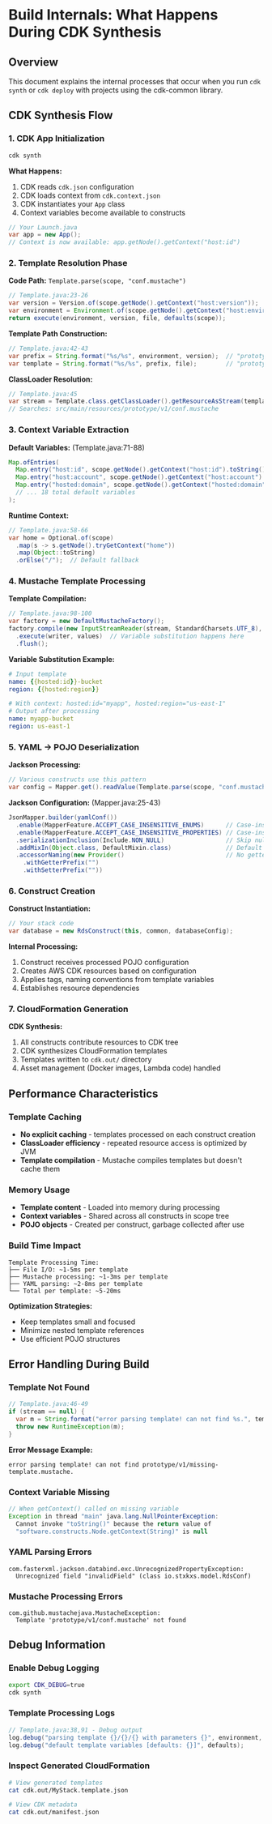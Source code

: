 # Build Internals: What Happens During CDK Synthesis

## Overview

This document explains the internal processes that occur when you run
`cdk synth` or `cdk deploy` with projects using the cdk-common library.

## CDK Synthesis Flow

### 1. CDK App Initialization

```bash
cdk synth
```

**What Happens:**

1. CDK reads `cdk.json` configuration
2. CDK loads context from `cdk.context.json`
3. CDK instantiates your `App` class
4. Context variables become available to constructs

```java
// Your Launch.java
var app = new App();
// Context is now available: app.getNode().getContext("host:id")
```

### 2. Template Resolution Phase

**Code Path:** `Template.parse(scope, "conf.mustache")`

```java
// Template.java:23-26
var version = Version.of(scope.getNode().getContext("host:version"));     // "v1"
var environment = Environment.of(scope.getNode().getContext("host:environment")); // "prototype"
return execute(environment, version, file, defaults(scope));
```

**Template Path Construction:**

```java
// Template.java:42-43  
var prefix = String.format("%s/%s", environment, version);  // "prototype/v1"
var template = String.format("%s/%s", prefix, file);        // "prototype/v1/conf.mustache"
```

**ClassLoader Resolution:**

```java
// Template.java:45
var stream = Template.class.getClassLoader().getResourceAsStream(template);
// Searches: src/main/resources/prototype/v1/conf.mustache
```

### 3. Context Variable Extraction

**Default Variables:** (Template.java:71-88)

```java
Map.ofEntries(
  Map.entry("host:id", scope.getNode().getContext("host:id").toString()),           // "myapp"
  Map.entry("host:account", scope.getNode().getContext("host:account").toString()), // "123456789012"
  Map.entry("hosted:domain", scope.getNode().getContext("hosted:domain").toString()) // "api.example.com"
  // ... 18 total default variables
);
```

**Runtime Context:**

```java
// Template.java:58-66
var home = Optional.of(scope)
  .map(s -> s.getNode().tryGetContext("home"))
  .map(Object::toString)
  .orElse("/");  // Default fallback
```

### 4. Mustache Template Processing

**Template Compilation:**

```java
// Template.java:98-100
var factory = new DefaultMustacheFactory();
factory.compile(new InputStreamReader(stream, StandardCharsets.UTF_8), template)
  .execute(writer, values)  // Variable substitution happens here
  .flush();
```

**Variable Substitution Example:**

```yaml
# Input template
name: {{hosted:id}}-bucket
region: {{hosted:region}}

# With context: hosted:id="myapp", hosted:region="us-east-1"
# Output after processing
name: myapp-bucket  
region: us-east-1
```

### 5. YAML → POJO Deserialization

**Jackson Processing:**

```java
// Various constructs use this pattern
var config = Mapper.get().readValue(Template.parse(scope, "conf.mustache"), ConfigClass.class);
```

**Jackson Configuration:** (Mapper.java:25-43)

```java
JsonMapper.builder(yamlConf())
  .enable(MapperFeature.ACCEPT_CASE_INSENSITIVE_ENUMS)      // Case-insensitive enums
  .enable(MapperFeature.ACCEPT_CASE_INSENSITIVE_PROPERTIES) // Case-insensitive properties
  .serializationInclusion(Include.NON_NULL)                 // Skip null values
  .addMixIn(Object.class, DefaultMixin.class)               // Default serialization
  .accessorNaming(new Provider()                            // No getter/setter prefixes
    .withGetterPrefix("")
    .withSetterPrefix(""))
```

### 6. Construct Creation

**Construct Instantiation:**

```java
// Your stack code
var database = new RdsConstruct(this, common, databaseConfig);
```

**Internal Processing:**

1. Construct receives processed POJO configuration
2. Creates AWS CDK resources based on configuration
3. Applies tags, naming conventions from template variables
4. Establishes resource dependencies

### 7. CloudFormation Generation

**CDK Synthesis:**

1. All constructs contribute resources to CDK tree
2. CDK synthesizes CloudFormation templates
3. Templates written to `cdk.out/` directory
4. Asset management (Docker images, Lambda code) handled

## Performance Characteristics

### Template Caching

- **No explicit caching** - templates processed on each construct creation
- **ClassLoader efficiency** - repeated resource access is optimized by JVM
- **Template compilation** - Mustache compiles templates but doesn't cache them

### Memory Usage

- **Template content** - Loaded into memory during processing
- **Context variables** - Shared across all constructs in scope tree
- **POJO objects** - Created per construct, garbage collected after use

### Build Time Impact

```
Template Processing Time:
├── File I/O: ~1-5ms per template
├── Mustache processing: ~1-3ms per template  
├── YAML parsing: ~2-8ms per template
└── Total per template: ~5-20ms
```

**Optimization Strategies:**

- Keep templates small and focused
- Minimize nested template references
- Use efficient POJO structures

## Error Handling During Build

### Template Not Found

```java
// Template.java:46-49
if (stream == null) {
  var m = String.format("error parsing template! can not find %s.", template);
  throw new RuntimeException(m);
}
```

**Error Message Example:**

```
error parsing template! can not find prototype/v1/missing-template.mustache.
```

### Context Variable Missing

```java
// When getContext() called on missing variable
Exception in thread "main" java.lang.NullPointerException: 
  Cannot invoke "toString()" because the return value of 
  "software.constructs.Node.getContext(String)" is null
```

### YAML Parsing Errors

```
com.fasterxml.jackson.databind.exc.UnrecognizedPropertyException:
  Unrecognized field "invalidField" (class io.stxkxs.model.RdsConf)
```

### Mustache Processing Errors

```
com.github.mustachejava.MustacheException: 
  Template 'prototype/v1/conf.mustache' not found
```

## Debug Information

### Enable Debug Logging

```bash
export CDK_DEBUG=true
cdk synth
```

### Template Processing Logs

```java
// Template.java:38,91 - Debug output
log.debug("parsing template {}/{}/{} with parameters {}", environment, version, file, values);
log.debug("default template variables [defaults: {}]", defaults);
```

### Inspect Generated CloudFormation

```bash
# View generated templates
cat cdk.out/MyStack.template.json

# View CDK metadata
cat cdk.out/manifest.json
```
